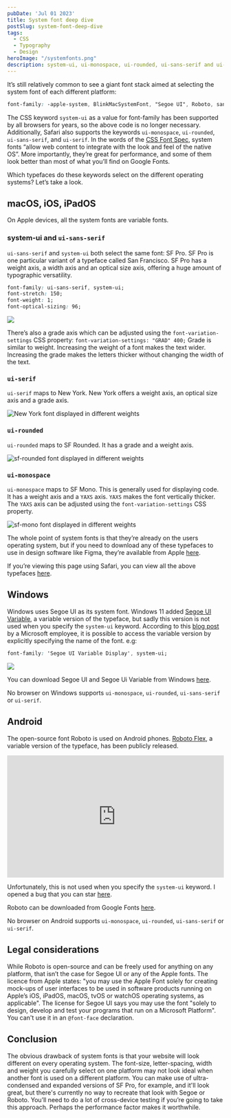 ```yaml
---
pubDate: 'Jul 01 2023'
title: System font deep dive
postSlug: system-font-deep-dive
tags:
  - CSS
  - Typography
  - Design
heroImage: "/systemfonts.png"
description: system-ui, ui-monospace, ui-rounded, ui-sans-serif and ui-serif.  
---
```


It’s still relatively common to see a giant font stack aimed at selecting the system font of each different platform: 

```css
font-family: -apple-system, BlinkMacSystemFont, "Segoe UI", Roboto, sans-serif;
```

The CSS keyword `system-ui` as a value for font-family has been supported by all browsers for years, so the above code is no longer necessary. Additionally, Safari also supports the keywords `ui-monospace`, `ui-rounded`, `ui-sans-serif`, and `ui-serif`. In the words of the [CSS Font Spec](https://drafts.csswg.org/css-fonts-4/#ui-sans-serif-def), system fonts “allow web content to integrate with the look and feel of the native OS”. More importantly, they’re great for performance, and some of them look better than most of what you’ll find on Google Fonts. 

Which typefaces do these keywords select on the different operating systems? Let’s take a look. 

## macOS, iOS, iPadOS

On Apple devices, all the system fonts are variable fonts. 

### system-ui and `ui-sans-serif` 

`ui-sans-serif` and `system-ui` both select the same font: SF Pro. SF Pro is one particular variant of a typeface called San Francisco. SF Pro has a weight axis, a width axis and an optical size axis, offering a huge amount of typographic versatility.

```css
font-family: ui-sans-serif, system-ui;
font-stretch: 150;
font-weight: 1;
font-optical-sizing: 96;
```

![](/SFpro.webp)

There’s also a grade axis which can be adjusted using the `font-variation-settings` CSS property:
`font-variation-settings: "GRAD" 400;`
Grade is similar to weight. Increasing the weight of a font makes the text wider. Increasing the grade makes the letters thicker without changing the width of the text. 

### `ui-serif`

`ui-serif` maps to New York. New York offers a weight axis, an optical size axis and a grade axis. 

![New York font displayed in different weights](/newyork.svg)

### `ui-rounded`

`ui-rounded` maps to SF Rounded. It has a grade and a weight axis.

![sf-rounded font displayed in different weights](/sf-rounded.svg)

### `ui-monospace`

`ui-monospace` maps to SF Mono. This is generally used for displaying code. It has a weight axis and a `YAXS` axis. `YAXS` makes the font vertically thicker. The `YAXS` axis can be adjusted using the `font-variation-settings` CSS property.

![sf-mono font displayed in different weights](/sf-mono.svg)

The whole point of system fonts is that they’re already on the users operating system, but if you need to download any of these typefaces to use in design software like Figma, they’re available from Apple [here](https://developer.apple.com/fonts/).

If you’re viewing this page using Safari, you can view all the above typefaces [here](https://codepen.io/cssgrid/pen/wvQdxgW). 

## Windows

Windows uses Segoe UI as its system font. Windows 11 added [Segoe UI Variable](https://learn.microsoft.com/en-us/windows/apps/design/signature-experiences/typography), a variable version of the typeface, but sadly this version is not used when you specify the `system-ui` keyword. According to this [blog post](https://tigeroakes.com/posts/segoe-ui-variable/) by a Microsoft employee, it is possible to access the variable version by explicitly specifying the name of the font. e.g:

```css
font-family: 'Segoe UI Variable Display', system-ui;
```

![](/segoe.svg)


You can download Segoe UI and Segoe Ui Variable from Windows [here](https://learn.microsoft.com/en-us/windows/apps/design/downloads/#fonts). 

No browser on Windows supports `ui-monospace`, `ui-rounded`, `ui-sans-serif` or `ui-serif`.

## Android

The open-source font Roboto is used on Android phones. [Roboto Flex,](https://material.io/blog/roboto-flex) a variable version of the typeface, has been publicly released. 

<iframe style="width:100%; aspect-ratio: 16 / 9; height: auto;" width="560" height="315" src="https://www.youtube.com/embed/f3IQSmKFokU" title="YouTube video player" frameborder="0" allow="accelerometer; autoplay; clipboard-write; encrypted-media; gyroscope; picture-in-picture; web-share" allowfullscreen></iframe>

Unfortunately, this is not used when you specify the `system-ui` keyword. I opened a bug that you can star [here](https://issuetracker.google.com/issues/275398350). 

Roboto can be downloaded from Google Fonts [here](https://fonts.google.com/specimen/Roboto). 

No browser on Android supports `ui-monospace`, `ui-rounded`, `ui-sans-serif` or `ui-serif`.

## Legal considerations
While Roboto is open-source and can be freely used for anything on any platform, that isn’t the case for Segoe UI or any of the Apple fonts. The licence from Apple states: "you may use the Apple Font solely for creating mock-ups of user interfaces to be used in software products running on Apple’s iOS, iPadOS, macOS, tvOS or watchOS operating systems, as applicable". The license for Segoe UI says you may use the font "solely to design, develop and test your programs that run on a Microsoft Platform". You can't use it in an `@font-face` declaration. 

## Conclusion
The obvious drawback of system fonts is that your website will look different on every operating system. The font-size, letter-spacing, width and weight you carefully select on one platform may not look ideal when another font is used on a different platform. You can make use of ultra-condensed and expanded versions of SF Pro, for example, and it'll look great, but there's currently no way to recreate that look with Segoe or Roboto. You’ll need to do a lot of cross-device testing if you’re going to take this approach. Perhaps the performance factor makes it worthwhile.

